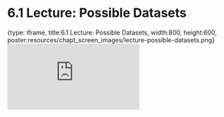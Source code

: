 # 6.1 Lecture: Possible Datasets
 
{type: iframe, title:6.1 Lecture: Possible Datasets, width:800, height:600, poster:resources/chapt_screen_images/lecture-possible-datasets.png}
![](https://vgaysin1.github.io/CURE-MicrobialMysteries-test/lecture-possible-datasets.html)
 

 
